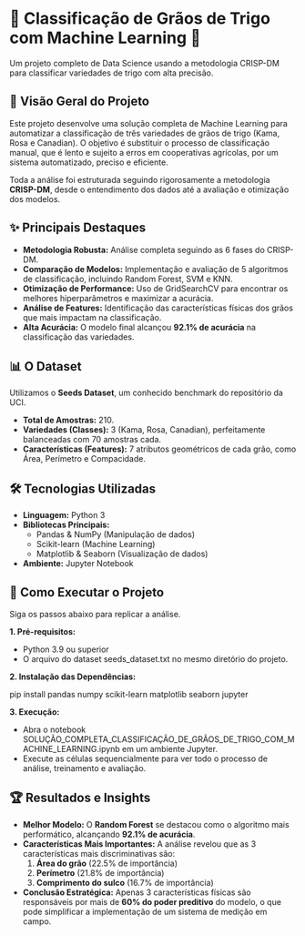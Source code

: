 # **🌾 Classificação de Grãos de Trigo com Machine Learning 🤖**

Um projeto completo de Data Science usando a metodologia CRISP-DM para classificar variedades de trigo com alta precisão.

## **🎯 Visão Geral do Projeto**

Este projeto desenvolve uma solução completa de Machine Learning para automatizar a classificação de três variedades de grãos de trigo (Kama, Rosa e Canadian). O objetivo é substituir o processo de classificação manual, que é lento e sujeito a erros em cooperativas agrícolas, por um sistema automatizado, preciso e eficiente.

Toda a análise foi estruturada seguindo rigorosamente a metodologia **CRISP-DM**, desde o entendimento dos dados até a avaliação e otimização dos modelos.

## **✨ Principais Destaques**

* **Metodologia Robusta:** Análise completa seguindo as 6 fases do CRISP-DM.  
* **Comparação de Modelos:** Implementação e avaliação de 5 algoritmos de classificação, incluindo Random Forest, SVM e KNN.  
* **Otimização de Performance:** Uso de GridSearchCV para encontrar os melhores hiperparâmetros e maximizar a acurácia.  
* **Análise de Features:** Identificação das características físicas dos grãos que mais impactam na classificação.  
* **Alta Acurácia:** O modelo final alcançou **92.1% de acurácia** na classificação das variedades.

## **📊 O Dataset**

Utilizamos o **Seeds Dataset**, um conhecido benchmark do repositório da UCI.

* **Total de Amostras:** 210\.  
* **Variedades (Classes):** 3 (Kama, Rosa, Canadian), perfeitamente balanceadas com 70 amostras cada.  
* **Características (Features):** 7 atributos geométricos de cada grão, como Área, Perímetro e Compacidade.

## **🛠️ Tecnologias Utilizadas**

* **Linguagem:** Python 3  
* **Bibliotecas Principais:**  
  * Pandas & NumPy (Manipulação de dados)  
  * Scikit-learn (Machine Learning)  
  * Matplotlib & Seaborn (Visualização de dados)  
* **Ambiente:** Jupyter Notebook

## **🚀 Como Executar o Projeto**

Siga os passos abaixo para replicar a análise.

**1\. Pré-requisitos:**

* Python 3.9 ou superior  
* O arquivo do dataset seeds\_dataset.txt no mesmo diretório do projeto.

**2\. Instalação das Dependências:**

pip install pandas numpy scikit-learn matplotlib seaborn jupyter

**3\. Execução:**

* Abra o notebook SOLUÇÃO\_COMPLETA\_CLASSIFICAÇÃO\_DE\_GRÃOS\_DE\_TRIGO\_COM\_MACHINE\_LEARNING.ipynb em um ambiente Jupyter.  
* Execute as células sequencialmente para ver todo o processo de análise, treinamento e avaliação.

## **🏆 Resultados e Insights**

* **Melhor Modelo:** O **Random Forest** se destacou como o algoritmo mais performático, alcançando **92.1% de acurácia**.  
* **Características Mais Importantes:** A análise revelou que as 3 características mais discriminativas são:  
  1. **Área do grão** (22.5% de importância)  
  2. **Perímetro** (21.8% de importância)  
  3. **Comprimento do sulco** (16.7% de importância)  
* **Conclusão Estratégica:** Apenas 3 características físicas são responsáveis por mais de **60% do poder preditivo** do modelo, o que pode simplificar a implementação de um sistema de medição em campo.